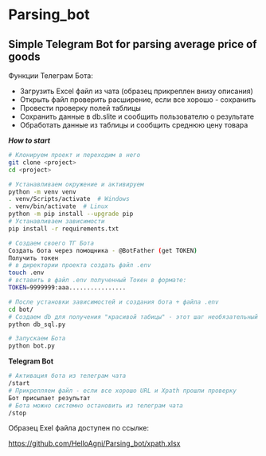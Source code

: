 # Parsing_bot
## Simple Telegram Bot for parsing average price of goods
Функции Телеграм Бота:  
- Загрузить Excel файл из чата (образец прикреплен внизу описания)
- Открыть файл проверить расширение, если все хорошо - сохранить
- Провести проверку полей таблицы
- Сохранить данные в db.slite и сообщить пользователю о результате
- Обработать данные из таблицы и сообщить среднюю цену товара

***How to start***  
```bash
# Клонируем проект и переходим в него
git clone <project>
cd <project>
```
```bash
# Устанавливаем окружение и активируем
python -m venv venv
. venv/Scripts/activate  # Windows
. venv/bin/activate  # Linux
python -m pip install --upgrade pip
# Устанавливаем зависимости
pip install -r requirements.txt

# Создаем своего ТГ Бота
Создать бота через помощника - @BotFather (get TOKEN)
Получить токен
# в директории проекта создать файл .env
touch .env
# вставить в файл .env полученный Токен в формате:
TOKEN=9999999:aaa................

# После установки зависимостей и создания бота + файла .env
cd bot/
# Создаем db для получения "красивой табицы" - этот шаг необязательный
python db_sql.py

# Запускаем Бота
python bot.py
```
**Telegram Bot**
```bash
# Активация бота из телеграм чата
/start
# Прикрепляем файл - если все хорошо URL и Xpath прошли проверку
Бот присылает результат
# Бота можно системно остановить из телеграм чата
/stop
```
Образец Exel файла доступен по ссылке:  

https://github.com/HelloAgni/Parsing_bot/xpath.xlsx